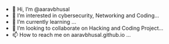 - 👋 Hi, I’m @aaravbhusal
- 👀 I’m interested in cybersecurity, Networking and Coding...
- 🌱 I’m currently learning ...
- 💞️ I’m looking to collaborate on Hacking and Coding Project...
- 📫 How to reach me on aaravbhusal.github.io ...

<!---
aaravbhusal/aaravbhusal is a ✨ special ✨ repository because its `README.md` (this file) appears on your GitHub profile.
You can click the Preview link to take a look at your changes.
--->
